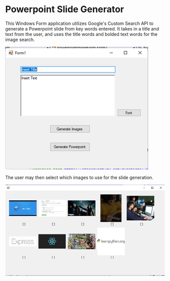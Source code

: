 # Powerpoint Slide Generator
<p>
This Windows Form application utilizes Google's Custom Search API to generate a Powerpoint slide from key words entered.
It takes in a title and text from the user, and uses the title words and bolded text words for the image search.
</p>

![Image of Form](https://raw.githubusercontent.com/madelyea/PowerpointImageForm/master/View_Form_Example.png)
<p>
The user may then select which images to use for the slide generation. 
 </p>
 
![Image of Images](https://raw.githubusercontent.com/madelyea/PowerpointImageForm/master/View_Image_Example.png)

